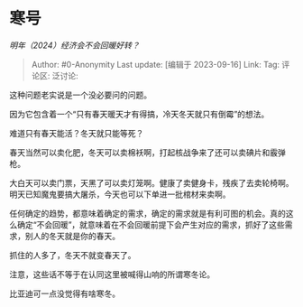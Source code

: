 # 寒号
*明年（2024）经济会不会回暖好转？*

> Author: #0-Anonymity
> Last update: [编辑于 2023-09-16]
> Link:
> Tag:
> 评论区:
> 泛讨论:

这种问题老实说是一个没必要问的问题。

因为它包含着一个“只有春天暖天才有得搞，冷天冬天就只有倒霉”的想法。

难道只有春天能活？冬天就只能等死？

春天当然可以卖化肥，冬天可以卖棉袄啊，打起核战争来了还可以卖碘片和霰弹枪。

大白天可以卖门票，天黑了可以卖灯笼啊。健康了卖健身卡，残疾了去卖轮椅啊。明天已知魔鬼要搞大屠杀，今天也可以下单进一批棺材来卖啊。

任何确定的趋势，都意味着确定的需求，确定的需求就是有利可图的机会。真的这么确定“不会回暖”，就意味着在不会回暖前提下会产生对应的需求，抓好了这些需求，别人的冬天就是你的春天。

抓住的人多了，冬天不就变春天了。




注意，这些话不等于在认同这里被喊得山响的所谓寒冬论。

比亚迪可一点没觉得有啥寒冬。